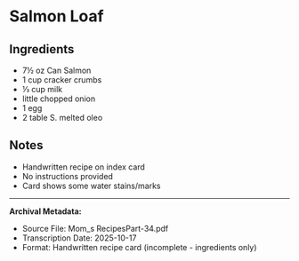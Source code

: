 # Salmon Loaf

## Ingredients

- 7½ oz Can Salmon
- 1 cup cracker crumbs
- ⅓ cup milk
- little chopped onion
- 1 egg
- 2 table S. melted oleo

## Notes

- Handwritten recipe on index card
- No instructions provided
- Card shows some water stains/marks

---

**Archival Metadata:**
- Source File: Mom_s RecipesPart-34.pdf
- Transcription Date: 2025-10-17
- Format: Handwritten recipe card (incomplete - ingredients only)
